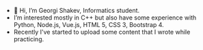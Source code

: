 - 👋 Hi, I’m Georgi Shakev, Informatics student.
- I’m interested mostly in C++ but also have some experience with Python, Node.js, Vue.js, HTML 5, CSS 3, Bootstrap 4.
- Recently I've started to upload some content that I wrote while practicing.



<!---
shakevv/shakevv is a ✨ special ✨ repository because its `README.md` (this file) appears on your GitHub profile.
You can click the Preview link to take a look at your changes.
--->
